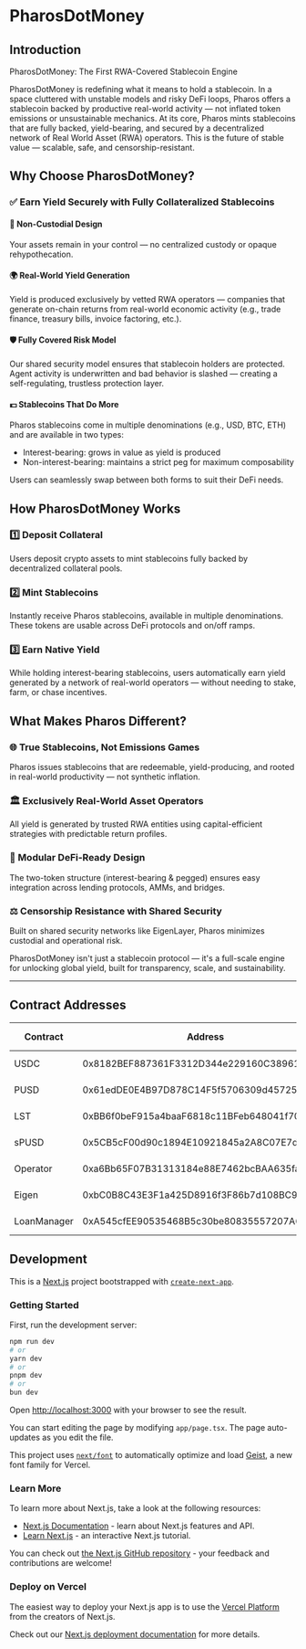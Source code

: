 # PharosDotMoney


## Introduction

PharosDotMoney: The First RWA-Covered Stablecoin Engine

PharosDotMoney is redefining what it means to hold a stablecoin. In a space cluttered with unstable models and risky DeFi loops, Pharos offers a stablecoin backed by productive real-world activity — not inflated token emissions or unsustainable mechanics. At its core, Pharos mints stablecoins that are fully backed, yield-bearing, and secured by a decentralized network of Real World Asset (RWA) operators. This is the future of stable value — scalable, safe, and censorship-resistant.

## Why Choose PharosDotMoney?

### ✅ Earn Yield Securely with Fully Collateralized Stablecoins

#### 🔐 Non-Custodial Design
Your assets remain in your control — no centralized custody or opaque rehypothecation.

#### 🌍 Real-World Yield Generation
Yield is produced exclusively by vetted RWA operators — companies that generate on-chain returns from real-world economic activity (e.g., trade finance, treasury bills, invoice factoring, etc.).

#### 🛡 Fully Covered Risk Model
Our shared security model ensures that stablecoin holders are protected. Agent activity is underwritten and bad behavior is slashed — creating a self-regulating, trustless protection layer.

#### 💵 Stablecoins That Do More
Pharos stablecoins come in multiple denominations (e.g., USD, BTC, ETH) and are available in two types:
- Interest-bearing: grows in value as yield is produced
- Non-interest-bearing: maintains a strict peg for maximum composability

Users can seamlessly swap between both forms to suit their DeFi needs.

## How PharosDotMoney Works

### 1️⃣ Deposit Collateral
Users deposit crypto assets to mint stablecoins fully backed by decentralized collateral pools.

### 2️⃣ Mint Stablecoins
Instantly receive Pharos stablecoins, available in multiple denominations. These tokens are usable across DeFi protocols and on/off ramps.

### 3️⃣ Earn Native Yield
While holding interest-bearing stablecoins, users automatically earn yield generated by a network of real-world operators — without needing to stake, farm, or chase incentives.

## What Makes Pharos Different?

### 🌐 True Stablecoins, Not Emissions Games
Pharos issues stablecoins that are redeemable, yield-producing, and rooted in real-world productivity — not synthetic inflation.

### 🏛 Exclusively Real-World Asset Operators
All yield is generated by trusted RWA entities using capital-efficient strategies with predictable return profiles.

### 🧱 Modular DeFi-Ready Design
The two-token structure (interest-bearing & pegged) ensures easy integration across lending protocols, AMMs, and bridges.

### ⚖️ Censorship Resistance with Shared Security
Built on shared security networks like EigenLayer, Pharos minimizes custodial and operational risk.

PharosDotMoney isn't just a stablecoin protocol — it's a full-scale engine for unlocking global yield, built for transparency, scale, and sustainability.

---

## Contract Addresses

| Contract | Address | Explorer Link |
|----------|---------|---------------|
| USDC | 0x8182BEF887361F3312D344e229160C389616b6F0 | [View on PharosScan](https://pharosscan.xyz/token/0x8182BEF887361F3312D344e229160C389616b6F0) |
| PUSD | 0x61edDE0E4B97D878C14F5f5706309d4572550Afa | [View on PharosScan](https://pharosscan.xyz/address/0x61edDE0E4B97D878C14F5f5706309d4572550Afa) |
| LST | 0xBB6f0beF915a4baaF6818c11BFeb648041f70959 | [View on PharosScan](https://pharosscan.xyz/address/0xBB6f0beF915a4baaF6818c11BFeb648041f70959) |
| sPUSD | 0x5CB5cF00d90c1894E10921845a2A8C07E7d6FF97 | [View on PharosScan](https://pharosscan.xyz/address/0x5CB5cF00d90c1894E10921845a2A8C07E7d6FF97) |
| Operator | 0xa6Bb65F07B31313184e88E7462bcBAA635fa7Bb5 | [View on PharosScan](https://pharosscan.xyz/address/0xa6Bb65F07B31313184e88E7462bcBAA635fa7Bb5) |
| Eigen | 0xbC0B8C43E3F1a425D8916f3F86b7d108BC954dcd | [View on PharosScan](https://pharosscan.xyz/address/0xbC0B8C43E3F1a425D8916f3F86b7d108BC954dcd) |
| LoanManager | 0xA545cfEE90535468B5c30be80835557207A67cb0 | [View on PharosScan](https://pharosscan.xyz/address/0xA545cfEE90535468B5c30be80835557207A67cb0) |


## Development

This is a [Next.js](https://nextjs.org) project bootstrapped with [`create-next-app`](https://nextjs.org/docs/app/api-reference/cli/create-next-app).

### Getting Started

First, run the development server:

```bash
npm run dev
# or
yarn dev
# or
pnpm dev
# or
bun dev
```

Open [http://localhost:3000](http://localhost:3000) with your browser to see the result.

You can start editing the page by modifying `app/page.tsx`. The page auto-updates as you edit the file.

This project uses [`next/font`](https://nextjs.org/docs/app/building-your-application/optimizing/fonts) to automatically optimize and load [Geist](https://vercel.com/font), a new font family for Vercel.

### Learn More

To learn more about Next.js, take a look at the following resources:

- [Next.js Documentation](https://nextjs.org/docs) - learn about Next.js features and API.
- [Learn Next.js](https://nextjs.org/learn) - an interactive Next.js tutorial.

You can check out [the Next.js GitHub repository](https://github.com/vercel/next.js) - your feedback and contributions are welcome!

### Deploy on Vercel

The easiest way to deploy your Next.js app is to use the [Vercel Platform](https://vercel.com/new?utm_medium=default-template&filter=next.js&utm_source=create-next-app&utm_campaign=create-next-app-readme) from the creators of Next.js.

Check out our [Next.js deployment documentation](https://nextjs.org/docs/app/building-your-application/deploying) for more details.
